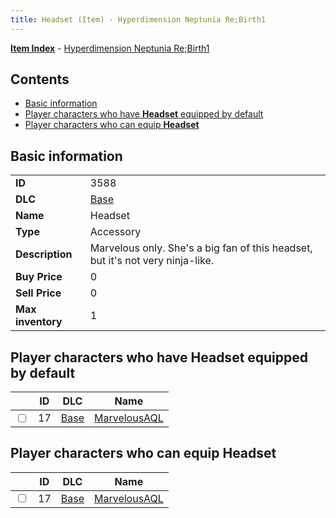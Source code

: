 ```yaml
---
title: Headset (Item) - Hyperdimension Neptunia Re;Birth1
---
```


[**Item Index**](/neptunia/rb1/item/index.html) - [Hyperdimension Neptunia Re;Birth1](/neptunia/rb1)

## Contents

- [Basic information](#basic-information)
- [Player characters who have **Headset** equipped by default](#player-characters-who-have-headset-equipped-by-default)
- [Player characters who can equip **Headset**](#player-characters-who-can-equip-headset)

## Basic information

|   |   |
| -- | -- |
| **ID** | 3588 |
| **DLC** | [Base](/neptunia/rb1/dlc/1-base.html) |
| **Name** | Headset |
| **Type** | Accessory |
| **Description** | Marvelous only. She's a big fan of this headset, but it's not very ninja-like. |
| **Buy Price** | 0 |
| **Sell Price** | 0 |
| **Max inventory** | 1 |


## Player characters who have **Headset** equipped by default

|    | ID | DLC | Name |
| -- | -- | --- | ---- |
| <input type="checkbox" id="rb1-player-1-17" class="trackbox" /> | 17 | [Base](/neptunia/rb1/dlc/1-base.html) | [MarvelousAQL](/neptunia/rb1/player/1-17-marvelousaql.html) |


## Player characters who can equip **Headset**

|    | ID | DLC | Name |
| -- | -- | --- | ---- |
| <input type="checkbox" id="rb1-player-1-17" class="trackbox" /> | 17 | [Base](/neptunia/rb1/dlc/1-base.html) | [MarvelousAQL](/neptunia/rb1/player/1-17-marvelousaql.html) |
